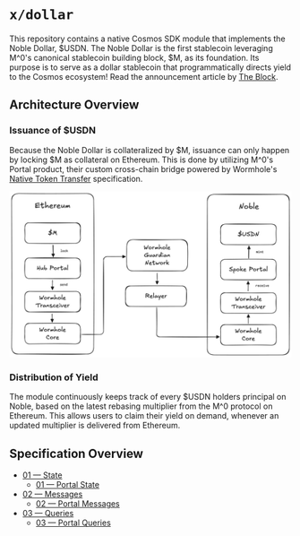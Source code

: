 # `x/dollar`

This repository contains a native Cosmos SDK module that implements the Noble Dollar, \$USDN. The Noble Dollar is the first stablecoin leveraging M^0's canonical stablecoin building block, \$M, as its foundation. Its purpose is to serve as a dollar stablecoin that programmatically directs yield to the Cosmos ecosystem! Read the announcement article by [The Block][article].

## Architecture Overview

### Issuance of $USDN

Because the Noble Dollar is collateralized by \$M, issuance can only happen by locking \$M as collateral on Ethereum. This is done by utilizing M^0's Portal product, their custom cross-chain bridge powered by Wormhole's [Native Token Transfer][ntt] specification.

![](design.png)

### Distribution of Yield

The module continuously keeps track of every $USDN holders principal on Noble, based on the latest rebasing multiplier from the M^0 protocol on Ethereum. This allows users to claim their yield on demand, whenever an updated multiplier is delivered from Ethereum.

## Specification Overview

- [01 — State](../spec/01_state.md)
  - [01 — Portal State](../spec/01_state_portal.md)
- [02 — Messages](../spec/02_messages.md)
  - [02 — Portal Messages](../spec/02_messages_portal.md)
- [03 — Queries](../spec/03_queries.md)
  - [03 — Portal Queries](../spec/03_queries_portal.md)

[article]: https://www.theblock.co/post/329332/cosmos-based-noble-first-to-launch-custom-stablecoin-using-cryptodollar-infrastructure-startup-m0
[ntt]: https://wormhole.com/docs/learn/messaging/native-token-transfers
